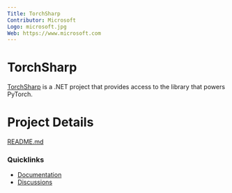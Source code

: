 ```yaml
---
Title: TorchSharp
Contributor: Microsoft
Logo: microsoft.jpg
Web: https://www.microsoft.com
---
```

# TorchSharp

[TorchSharp](https://github.com/dotnet/TorchSharp) is a .NET project that provides access to the library that powers PyTorch.

# Project Details

[README.md](https://github.com/dotnet/TorchSharp/blob/main/README.md)

### Quicklinks

* [Documentation](https://github.com/dotnet/TorchSharp/tree/main/docfx)
* [Discussions](https://github.com/dotnet/TorchSharp/discussions)
